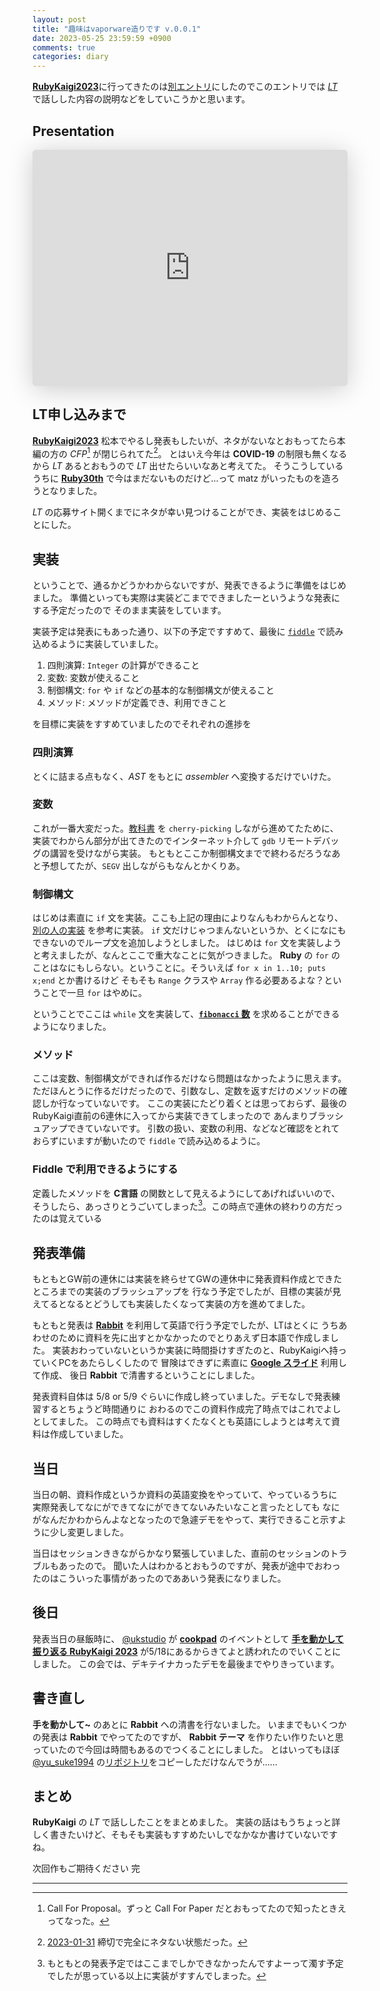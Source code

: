 ```yaml
---
layout: post
title: "趣味はvaporware造りです v.0.0.1"
date: 2023-05-25 23:59:59 +0900
comments: true
categories: diary
---
```


[**RubyKaigi2023**](htttps://rubykaigi.org/2023)に行ってきたのは[別エントリ](/blog/2023/05/15/ruby-kaigi-2023-at-matsumoto/)にしたのでこのエントリでは [_LT_](https://rubykaigi.org/2023/presentations/lt/) で話しした内容の説明などをしていこうかと思います。

## Presentation

<iframe class="speakerdeck-iframe" style="border: 0px none; background: rgba(0, 0, 0, 0.1) padding-box; margin: 0px; padding: 0px; border-radius: 6px; box-shadow: rgba(0, 0, 0, 0.2) 0px 5px 40px; width: 100%; height: auto; aspect-ratio: 560 / 420;" src="https://speakerdeck.com/player/59e0f2da2d014f3e9b1d1d7633ef000f" title="Building Ruby Native Extension using Ruby" allowfullscreen="true" data-ratio="1.3333333333333333" frameborder="0"></iframe>

## LT申し込みまで

[**RubyKaigi2023**](https://rubykaigi.org/2023) 松本でやるし発表もしたいが、ネタがないなとおもってたら本編の方の _CFP_[^cfp] が閉じられてた[^cfpdate]。
とはいえ今年は **COVID-19** の制限も無くなるから _LT_ あるとおもうので _LT_ 出せたらいいなあと考えてた。
そうこうしているうちに [**Ruby30th**](https://30.ruby.or.jp/) で今はまだないものだけど…って matz がいったものを造ろうとなりました。

_LT_ の応募サイト開くまでにネタが幸い見つけることができ、実装をはじめることにした。

## 実装

ということで、通るかどうかわからないですが、発表できるように準備をはじめました。
準備といっても実際は実装どこまでできましたーというような発表にする予定だったので
そのまま実装をしています。

実装予定は発表にもあった通り、以下の予定ですすめて、最後に [`fiddle`](https://docs.ruby-lang.org/ja/latest/library/fiddle.html) で読み込めるように実装していました。

1. 四則演算: `Integer` の計算ができること
1. 変数: 変数が使えること
1. 制御構文: `for` や `if` などの基本的な制御構文が使えること
1. メソッド: メソッドが定義でき、利用できこと

を目標に実装をすすめていましたのでそれぞれの進捗を

### 四則演算

とくに詰まる点もなく、_AST_ をもとに _assembler_ へ変換するだけでいけた。

### 変数

これが一番大変だった。[教科書](https://www.sigbus.info/compilerbook) を `cherry-picking` しながら進めてたために、
実装でわからん部分が出てきたのでインターネット介して `gdb` リモートデバッグの講習を受けながら実装。
もともとここか制御構文までで終わるだろうなあと予想してたが、`SEGV` 出しながらもなんとかくりあ。

### 制御構文

はじめは素直に `if` 文を実装。ここも上記の理由によりなんもわからんとなり、[別の人の実装](https://github.com/ktateish/9cc) を参考に実装。
`if` 文だけじゃつまんないというか、とくになにもできないのでループ文を追加しようとしました。
はじめは `for` 文を実装しようと考えましたが、なんとここで重大なことに気がつきました。
**Ruby** の `for` のことはなにもしらない。ということに。そういえば `for x in 1..10; puts x;end` とか書けるけど
そもそも `Range` クラスや `Array` 作る必要あるよな？ということで一旦 `for` はやめに。

ということでここは `while` 文を実装して、[**`fibonacci` 数**](https://ja.wikipedia.org/wiki/%E3%83%95%E3%82%A3%E3%83%9C%E3%83%8A%E3%83%83%E3%83%81%E6%95%B0) を求めることができるようになりました。

### メソッド

ここは変数、制御構文ができれば作るだけなら問題はなかったように思えます。
ただほんとうに作るだけだったので、引数なし、定数を返すだけのメソッドの確認しか行なっていないです。
ここの実装にたどり着くとは思っておらず、最後のRubyKaigi直前の6連休に入ってから実装できてしまったので
あんまりブラッシュアップできていないです。
引数の扱い、変数の利用、などなど確認をとれておらずにいますが動いたので `fiddle` で読み込めるように。

### Fiddle で利用できるようにする

定義したメソッドを **C言語** の関数として見えるようにしてあげればいいので、
そうしたら、あっさりとうごいてしまった[^yoteigai]。この時点で連休の終わりの方だったのは覚えている

## 発表準備

もともとGW前の連休には実装を終らせてGWの連休中に発表資料作成とできたところまでの実装のブラッシュアップを
行なう予定でしたが、目標の実装が見えてるとなるとどうしても実装したくなって実装の方を進めてました。

もともと発表は [**Rabbit**](https://rabbit-shocker.org) を利用して英語で行う予定でしたが、LTはとくに
うちあわせのために資料を先に出すとかなかったのでとりあえず日本語で作成しました。
実装おわっていないというか実装に時間掛けすぎたのと、RubyKaigiへ持っていくPCをあたらしくしたので
冒険はできずに素直に [**Google スライド**](https://docs.google.com/presentation) 利用して作成、
後日 **Rabbit** で清書するということにしました。

発表資料自体は 5/8 or 5/9 ぐらいに作成し終っていました。デモなしで発表練習するとちょうど時間通りに
おわるのでこの資料作成完了時点ではこれでよしとしてました。
この時点でも資料はすくたなくとも英語にしようとは考えて資料は作成していました。

## 当日

当日の朝、資料作成というか資料の英語変換をやっていて、やっているうちに
実際発表してなにができてなにができてないみたいなこと言ったとしても
なにがなんだかわからんよなとなったので急遽デモをやって、実行できること示すように少し変更しました。

当日はセッションききながらかなり緊張していました、直前のセッションのトラブルもあったので。
聞いた人はわかるとおもうのですが、発表が途中でおわったのはこういった事情があったのでああいう発表になりました。

## 後日

発表当日の昼飯時に、 [@ukstudio](https://twitter.com/ukstudio) が [**cookpad**](https://cookpad.com) のイベントとして [**手を動かして振り返る RubyKaigi 2023**](https://cookpad.connpass.com/event/282436/) が5/18にあるからきてよと誘われたのでいくことにしました。
この会では、デキテイナカったデモを最後までやりきっています。

## 書き直し

**手を動かして~** のあとに **Rabbit** への清書を行ないました。
いままでもいくつかの発表は **Rabbit** でやってたのですが、
**Rabbit テーマ** を作りたい作りたいと思っていたので今回は時間もあるのでつくることにしました。
とはいってもほぼ [@yu_suke1994](https://twitter.com/yu_suke1994) の[リポジトリ](https://github.com/unasuke/rubykaigi-2023/)をコピーしただけなんでうが……

## まとめ

**RubyKaigi** の _LT_ で話ししたことをまとめました。
実装の話はもうちょっと詳しく書きたいけど、そもそも実装もすすめたいしでなかなか書けていないですね。

次回作もご期待ください 完

---
[^cfp]: Call For Proposal。ずっと Call For Paper だとおもってたので知ったときえってなった。
[^cfpdate]: [2023-01-31](https://cfp.rubykaigi.org/events/2023) 締切で完全にネタない状態だった。
[^yoteigai]: もともとの発表予定ではここまでしかできなかったんですよーって濁す予定でしたが思っている以上に実装がすすんでしまった。
